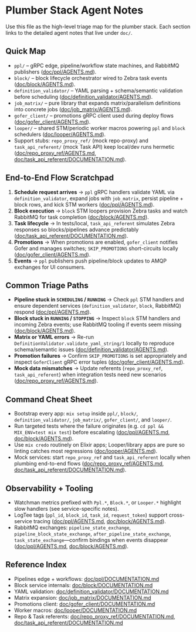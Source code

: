 # Plumber Stack Agent Notes

Use this file as the high-level triage map for the plumber stack. Each section links to the detailed agent notes that live under `doc/`.

## Quick Map
- `ppl/` – gRPC edge, pipeline/workflow state machines, and RabbitMQ publishers ([doc/ppl/AGENTS.md](doc/ppl/AGENTS.md)).
- `block/` – block lifecycle orchestrator wired to Zebra task events ([doc/block/AGENTS.md](doc/block/AGENTS.md)).
- `definition_validator/` – YAML parsing + schema/semantic validation before scheduling ([doc/definition_validator/AGENTS.md](doc/definition_validator/AGENTS.md)).
- `job_matrix/` – pure library that expands matrix/parallelism definitions into concrete jobs ([doc/job_matrix/AGENTS.md](doc/job_matrix/AGENTS.md)).
- `gofer_client/` – promotions gRPC client used during deploy flows ([doc/gofer_client/AGENTS.md](doc/gofer_client/AGENTS.md)).
- `looper/` – shared STM/periodic worker macros powering `ppl` and `block` schedulers ([doc/looper/AGENTS.md](doc/looper/AGENTS.md)).
- Support stubs: `repo_proxy_ref/` (mock repo-proxy) and `task_api_referent/` (mock Task API) keep local/dev runs hermetic ([doc/repo_proxy_ref/AGENTS.md](doc/repo_proxy_ref/AGENTS.md), [doc/task_api_referent/DOCUMENTATION.md](doc/task_api_referent/DOCUMENTATION.md)).

## End-to-End Flow Scratchpad
1. **Schedule request arrives** → `ppl` gRPC handlers validate YAML via `definition_validator`, expand jobs with `job_matrix`, persist pipeline + block rows, and kick STM workers ([doc/ppl/AGENTS.md](doc/ppl/AGENTS.md)).
2. **Block execution** → `block` STM loopers provision Zebra tasks and watch RabbitMQ for task completion ([doc/block/AGENTS.md](doc/block/AGENTS.md)).
3. **Task lifecycle** → In tests/local, `task_api_referent` simulates Zebra responses so blocks/pipelines advance predictably ([doc/task_api_referent/DOCUMENTATION.md](doc/task_api_referent/DOCUMENTATION.md)).
4. **Promotions** → When promotions are enabled, `gofer_client` notifies Gofer and manages switches; `SKIP_PROMOTIONS` short-circuits locally ([doc/gofer_client/AGENTS.md](doc/gofer_client/AGENTS.md)).
5. **Events** → `ppl` publishers push pipeline/block updates to AMQP exchanges for UI consumers.

## Common Triage Paths
- **Pipeline stuck in `SCHEDULING` / `RUNNING`** → Check `ppl` STM handlers and ensure dependent services (`definition_validator`, `block`, RabbitMQ) respond ([doc/ppl/AGENTS.md](doc/ppl/AGENTS.md)).
- **Block stuck in `RUNNING` / `STOPPING`** → Inspect `block` STM handlers and incoming Zebra events; use RabbitMQ tooling if events seem missing ([doc/block/AGENTS.md](doc/block/AGENTS.md)).
- **Matrix or YAML errors** → Re-run `DefinitionValidator.validate_yaml_string/1` locally to reproduce schema/semantic issues ([doc/definition_validator/AGENTS.md](doc/definition_validator/AGENTS.md)).
- **Promotion failures** → Confirm `SKIP_PROMOTIONS` is set appropriately and inspect `GoferClient` gRPC error tuples ([doc/gofer_client/AGENTS.md](doc/gofer_client/AGENTS.md)).
- **Mock data mismatches** → Update referents (`repo_proxy_ref`, `task_api_referent`) when integration tests need new scenarios ([doc/repo_proxy_ref/AGENTS.md](doc/repo_proxy_ref/AGENTS.md)).

## Command Cheat Sheet
- Bootstrap every app: `mix setup` inside `ppl/`, `block/`, `definition_validator/`, `job_matrix/`, `gofer_client/`, and `looper/`.
- Run targeted tests where the failure originates (e.g. `cd ppl && MIX_ENV=test mix test`) before escalating ([doc/ppl/AGENTS.md](doc/ppl/AGENTS.md), [doc/block/AGENTS.md](doc/block/AGENTS.md)).
- Use `mix credo` routinely on Elixir apps; Looper/library apps are pure so linting catches most regressions ([doc/looper/AGENTS.md](doc/looper/AGENTS.md)).
- Mock services: start `repo_proxy_ref` and `task_api_referent` locally when plumbing end-to-end flows ([doc/repo_proxy_ref/AGENTS.md](doc/repo_proxy_ref/AGENTS.md), [doc/task_api_referent/DOCUMENTATION.md](doc/task_api_referent/DOCUMENTATION.md)).

## Observability + Tooling
- Watchman metrics prefixed with `Ppl.*`, `Block.*`, or `Looper.*` highlight slow handlers (see service-specific notes).
- LogTee tags (`ppl_id`, `block_id`, `task_id`, `request_token`) support cross-service tracing ([doc/ppl/AGENTS.md](doc/ppl/AGENTS.md), [doc/block/AGENTS.md](doc/block/AGENTS.md)).
- RabbitMQ exchanges: `pipeline_state_exchange`, `pipeline_block_state_exchange`, `after_pipeline_state_exchange`, `task_state_exchange`—confirm bindings when events disappear ([doc/ppl/AGENTS.md](doc/ppl/AGENTS.md), [doc/block/AGENTS.md](doc/block/AGENTS.md)).

## Reference Index
- Pipelines edge + workflows: [doc/ppl/DOCUMENTATION.md](doc/ppl/DOCUMENTATION.md)
- Block service internals: [doc/block/DOCUMENTATION.md](doc/block/DOCUMENTATION.md)
- YAML validation: [doc/definition_validator/DOCUMENTATION.md](doc/definition_validator/DOCUMENTATION.md)
- Matrix expansion: [doc/job_matrix/DOCUMENTATION.md](doc/job_matrix/DOCUMENTATION.md)
- Promotions client: [doc/gofer_client/DOCUMENTATION.md](doc/gofer_client/DOCUMENTATION.md)
- Worker macros: [doc/looper/DOCUMENTATION.md](doc/looper/DOCUMENTATION.md)
- Repo & Task referents: [doc/repo_proxy_ref/DOCUMENTATION.md](doc/repo_proxy_ref/DOCUMENTATION.md), [doc/task_api_referent/DOCUMENTATION.md](doc/task_api_referent/DOCUMENTATION.md)
